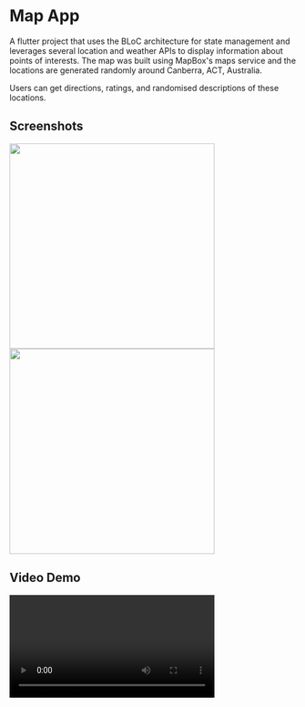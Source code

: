 # Map App

A flutter project that uses the BLoC architecture for state management and leverages several location and weather APIs to display information about points of interests. The map was built using MapBox's maps service and the locations are generated randomly around Canberra, ACT, Australia.

Users can get directions, ratings, and randomised descriptions of these locations.

## Screenshots
<img width=360 src="https://github.com/RajinH/flutter-dev/assets/38574408/1519c4a6-182f-4f34-9283-4af6c34f93c5">
<img width=360 src="https://github.com/RajinH/flutter-dev/assets/38574408/f665938e-8ad2-406b-911b-28f06c3e81e6">

## Video Demo
<video width=360 src="https://github.com/RajinH/flutter-dev/assets/38574408/08c190e3-e402-4fe7-8dc0-2841ffb3931b">

